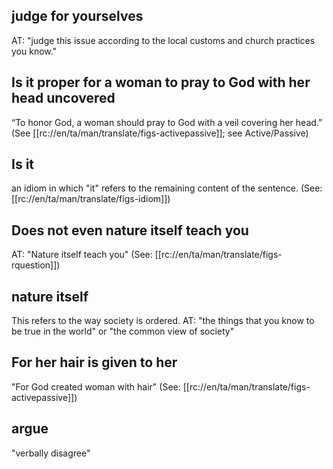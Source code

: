 ## judge for yourselves ##

AT: "judge this issue according to the local customs and church practices you know."

## Is it proper for a woman to pray to God with her head uncovered ##

“To honor God, a woman should pray to God with a veil covering her head.” (See [[rc://en/ta/man/translate/figs-activepassive]]; see Active/Passive)

## Is it ##

an idiom in which "it" refers to the remaining content of the sentence. (See: [[rc://en/ta/man/translate/figs-idiom]])

## Does not even nature itself teach you ##

AT: "Nature itself teach you" (See: [[rc://en/ta/man/translate/figs-rquestion]])

## nature itself ##

This refers to the way society is ordered. AT: "the things that you know to be true in the world" or "the common view of society"

## For her hair is given to her ##

"For God created woman with hair" (See: [[rc://en/ta/man/translate/figs-activepassive]])

## argue ##

"verbally disagree"